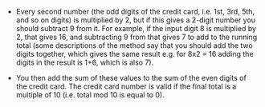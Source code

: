 -   Every second number (the odd digits of the credit card, i.e. 1st, 3rd,
    5th, and so on digits) is multiplied by 2, but if this gives a 2-digit
    number you should subtract 9 from it.
    For example, if the input digit 8 is multiplied by 2, that gives 16,
    and subtracting 9 from that gives 7 to add to the running total
    (some descriptions of the method say that you should add the two digits
    together, which gives the same result e.g. for 8x2 = 16 adding the digits
    in the result is 1+6, which is also 7).

-   You then add the sum of these values to the sum of the even digits of the
    credit card.
    The credit card number is valid if the final total is a multiple of 10
    (i.e. total mod 10 is equal to 0).
